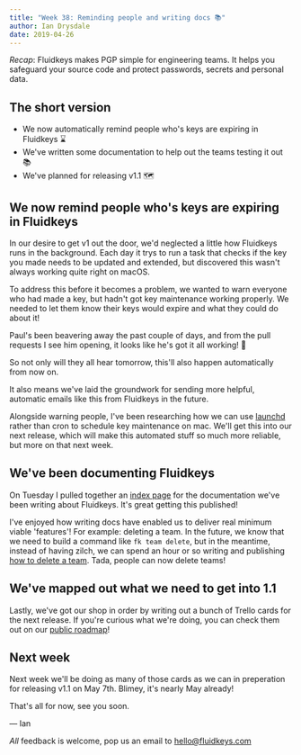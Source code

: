 ```yaml
---
title: "Week 38: Reminding people and writing docs 📚"
author: Ian Drysdale
date: 2019-04-26
---
```


_Recap_: Fluidkeys makes PGP simple for engineering teams. It helps you safeguard your source code and protect passwords, secrets and personal data.

## The short version

* We now automatically remind people who's keys are expiring in Fluidkeys ⌛
* We've written some documentation to help out the teams testing it out 📚
* We've planned for releasing v1.1 🗺

## We now remind people who's keys are expiring in Fluidkeys

In our desire to get v1 out the door, we'd neglected a little how Fluidkeys runs in the background. Each day it trys to run a task that checks if the key you made needs to be updated and extended, but discovered this wasn't always working quite right on macOS.

To address this before it becomes a problem, we wanted to warn everyone who had made a key, but hadn't got key maintenance working properly. We needed to let them know their keys would expire and what they could do about it!

Paul's been beavering away the past couple of days, and from the pull requests I see him opening, it looks like he's got it all working! 🙌

So not only will they all hear tomorrow, this'll also happen automatically from now on.

It also means we've laid the groundwork for sending more helpful, automatic emails like this from Fluidkeys in the future.

Alongside warning people, I've been researching how we can use [launchd](https://en.wikipedia.org/wiki/Launchd) rather than cron to schedule key maintenance on mac. We'll get this into our next release, which will make this automated stuff so much more reliable, but more on that next week.

## We've been documenting Fluidkeys

On Tuesday I pulled together an [index page](https://www.fluidkeys.com/docs/) for the documentation we've been writing about Fluidkeys. It's great getting this published!

I've enjoyed how writing docs have enabled us to deliver real minimum viable 'features'! For example: deleting a team. In the future, we know that we need to build a command like `fk team delete`, but in the meantime, instead of having zilch, we can spend an hour or so writing and publishing [how to delete a team](https://www.fluidkeys.com/docs/delete-a-team/). Tada, people can now delete teams!

## We've mapped out what we need to get into 1.1

Lastly, we've got our shop in order by writing out a bunch of Trello cards for the next release. If you're curious what we're doing, you can check them out on our [public roadmap](https://trello.com/b/dB9j4JaG/fluidkeys?menu=filter&filter=label:1.1%20team%20usability)!

## Next week

Next week we'll be doing as many of those cards as we can in preperation for releasing v1.1 on May 7th. Blimey, it's nearly May already!

That's all for now, see you soon.

— Ian

_All_ feedback is welcome, pop us an email to [hello@fluidkeys.com](mailto:hello@fluidkeys.com)
